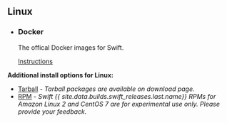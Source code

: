 ## Linux

<ul class="install-instruction">
  <li class="resource featured">
    <h3>Docker</h3>
    <p class="description">
    	The offical Docker images for Swift. 
    </p>
    <a href="/install/linux#installation-via-docker" class="cta-secondary">Instructions</a>
  </li>
</ul>

**Additional install options for Linux:**

* [Tarball](/install/linux#installation-via-tarball) - *Tarball packages are available on download page.*
* [RPM](/install/linux#installation-via-rpm) - *Swift {{ site.data.builds.swift_releases.last.name}} RPMs for Amazon Linux 2 and CentOS 7 are for experimental use only. Please provide your feedback.*

